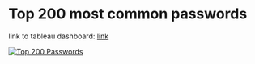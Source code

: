 # Top 200 most common passwords
link to tableau dashboard: [link](https://public.tableau.com/app/profile/mattia4114/viz/Top200Passwords/Top200Passwords)
<div class='tableauPlaceholder' id='viz1662549563876' style='position: relative'><noscript><a href='#'><img alt='Top 200 Passwords ' src='https:&#47;&#47;public.tableau.com&#47;static&#47;images&#47;To&#47;Top200Passwords&#47;Top200Passwords&#47;1_rss.png' style='border: none' /></a></noscript><object class='tableauViz'  style='display:none;'><param name='host_url' value='https%3A%2F%2Fpublic.tableau.com%2F' /> <param name='embed_code_version' value='3' /> <param name='site_root' value='' /><param name='name' value='Top200Passwords&#47;Top200Passwords' /><param name='tabs' value='no' /><param name='toolbar' value='yes' /><param name='static_image' value='https:&#47;&#47;public.tableau.com&#47;static&#47;images&#47;To&#47;Top200Passwords&#47;Top200Passwords&#47;1.png' /> <param name='animate_transition' value='yes' /><param name='display_static_image' value='yes' /><param name='display_spinner' value='yes' /><param name='display_overlay' value='yes' /><param name='display_count' value='yes' /><param name='language' value='en-US' /></object></div>
